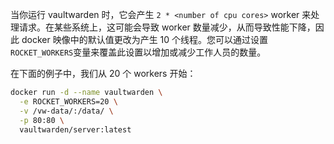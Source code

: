 当你运行 vaultwarden 时，它会产生 `2 * <number of cpu cores>` worker 来处理请求。在某些系统上，这可能会导致 worker 数量减少，从而导致性能下降，因此 docker 映像中的默认值更改为产生 10 个线程。您可以通过设置`ROCKET_WORKERS`变量来覆盖此设置以增加或减少工作人员的数量。

在下面的例子中，我们从 20 个 workers 开始：

```sh
docker run -d --name vaultwarden \
  -e ROCKET_WORKERS=20 \
  -v /vw-data/:/data/ \
  -p 80:80 \
  vaultwarden/server:latest
```